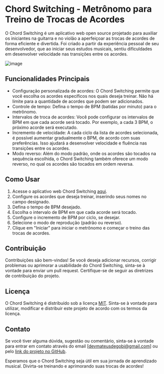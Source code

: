 # Chord Switching - Metrônomo para Treino de Trocas de Acordes

O Chord Switching é um aplicativo web open source projetado para auxiliar os iniciantes na guitarra e no violão a aperfeiçoar as trocas de acordes de forma eficiente e divertida. Foi criado a partir da experiência pessoal de seu desenvolvedor, que ao iniciar seus estudos musicais, sentiu dificuldades em desenvolver velocidade nas transições entre os acordes.

![image](https://github.com/mateusdegobi/guitar-chord-metronome/assets/17092357/f8d62257-d9ab-478a-9cc2-b5d782dac4c7)

## Funcionalidades Principais

- Configuração personalizada de acordes: O Chord Switching permite que você escolha os acordes específicos nos quais deseja treinar. Não há limite para a quantidade de acordes que podem ser adicionados.
- Controle de tempo: Defina o tempo de BPM (batidas por minuto) para o metrônomo.
- Intervalos de troca de acordes: Você pode configurar os intervalos de BPM em que cada acorde será tocado. Por exemplo, a cada 3 BPM, o próximo acorde será executado.
- Incremento de velocidade: A cada ciclo da lista de acordes selecionada, é possível aumentar gradualmente o BPM, de acordo com suas preferências. Isso ajudará a desenvolver velocidade e fluência nas transições entre os acordes.
- Modo reverso: Além do modo padrão, onde os acordes são tocados na sequência escolhida, o Chord Switching também oferece um modo reverso, no qual os acordes são tocados em ordem reversa.

## Como Usar

1. Acesse o aplicativo web Chord Switching [aqui](https://mateusdegobi.github.io/guitar-chord-metronome/).
2. Configure os acordes que deseja treinar, inserindo seus nomes no campo designado.
3. Defina o tempo de BPM desejado.
4. Escolha o intervalo de BPM em que cada acorde será tocado.
5. Configure o incremento de BPM por ciclo, se desejar.
6. Selecione o modo de reprodução (padrão ou reverso).
7. Clique em "Iniciar" para iniciar o metrônomo e começar o treino das trocas de acordes.

## Contribuição

Contribuições são bem-vindas! Se você deseja adicionar recursos, corrigir problemas ou aprimorar a usabilidade do Chord Switching, sinta-se à vontade para enviar um pull request. Certifique-se de seguir as diretrizes de contribuição do projeto.

## Licença

O Chord Switching é distribuído sob a licença [MIT](https://github.com/mateusdegobi/guitar-chord-metronome/blob/develop/LICENCE). Sinta-se à vontade para utilizar, modificar e distribuir este projeto de acordo com os termos da licença.

## Contato

Se você tiver alguma dúvida, sugestão ou comentário, sinta-se à vontade para entrar em contato através do email [devmateusdegobi@gmail.com] ou pelo [link do projeto no GitHub](https://github.com/mateusdegobi/guitar-chord-metronome).

Esperamos que o Chord Switching seja útil em sua jornada de aprendizado musical. Divirta-se treinando e aprimorando suas trocas de acordes!
